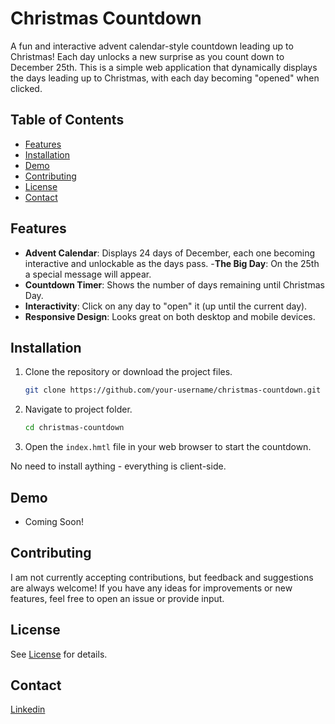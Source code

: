 # Christmas Countdown

A fun and interactive advent calendar-style countdown leading up to Christmas! Each day unlocks a new surprise as you count down to December 25th. This is a simple web application that dynamically displays the days leading up to Christmas, with each day becoming "opened" when clicked.

## Table of Contents

- [Features](#features)
- [Installation](#installation)
- [Demo](#demo)
- [Contributing](#contributing)
- [License](#license)
- [Contact](#contact)

## Features

- **Advent Calendar**: Displays 24 days of December, each one becoming interactive and unlockable as the days pass.
-**The Big Day**: On the 25th a special message will appear.
- **Countdown Timer**: Shows the number of days remaining until Christmas Day.
- **Interactivity**: Click on any day to "open" it (up until the current day).
- **Responsive Design**: Looks great on both desktop and mobile devices.


## Installation

1. Clone the repository or download the project files.
   
   ```bash
   git clone https://github.com/your-username/christmas-countdown.git

2. Navigate to project folder.

    ```bash
    cd christmas-countdown

3. Open the `index.hmtl` file in your web browser to start the countdown.

No need to install aything - everything is client-side.


## Demo

* Coming Soon!

## Contributing

I am not currently accepting contributions, but feedback and suggestions are always welcome! If you have any ideas for improvements or new features, feel free to open an issue or provide input.

## License

See [License](LICENSE) for details.

## Contact

[Linkedin](https://www.linkedin.com/in/nathan-davis-151728311/)
